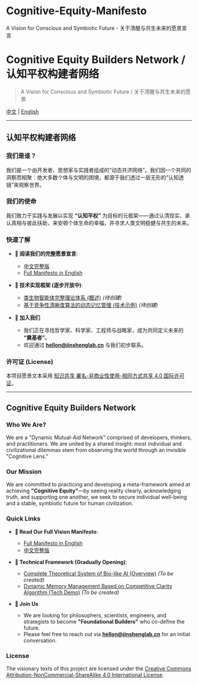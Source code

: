 # Cognitive-Equity-Manifesto
A Vision for Conscious and Symbiotic Future - 关于清醒与共生未来的愿景宣言

# Cognitive Equity Builders Network / 认知平权构建者网络

> A Vision for Conscious and Symbiotic Future / 关于清醒与共生未来的愿景

[中文](#认知平权构建者网络) | [English](#cognitive-equity-builders-network)

---

## 认知平权构建者网络

### 我们是谁？

我们是一个由开发者、思想家与实践者组成的“动态共济网络”。我们因一个共同的洞察而相聚：绝大多数个体与文明的困境，都源于我们透过一层无形的“认知透镜”来观察世界。

### 我们的使命

我们致力于实践与发展以实现 **“认知平权”** 为目标的元框架——通过认清现实、承认真相与彼此扶助，来安顿个体生命的幸福，并寻求人类文明稳健与共生的未来。

### 快速了解

- **📜 阅读我们的完整愿景宣言**:
    - [中文完整版](MANIFESTO.zh-CN.md)
    - [Full Manifesto in English](MANIFESTO.en.md)

- **🔧 技术实现框架 (逐步开放中)**:
    - [类生物智能体完整理论体系 (概述)](THEORY.zh-CN.md) *(待创建)*
    - [基于竞争性清晰度算法的动态记忆管理 (技术示例)](PATENT_DRAFT_EXAMPLE.md) *(待创建)*

- **👥 加入我们**
    - 我们正在寻找哲学家、科学家、工程师与战略家，成为共同定义未来的 **“奠基者”**。
    - 欢迎通过 **hellon@jinshenglab.cn** 与我们初步联系。

### 许可证 (License)

本项目愿景文本采用 [知识共享 署名-非商业性使用-相同方式共享 4.0 国际许可证](LICENSE.md)。

---

## Cognitive Equity Builders Network

### Who We Are?

We are a "Dynamic Mutual-Aid Network" comprised of developers, thinkers, and practitioners. We are united by a shared insight: most individual and civilizational dilemmas stem from observing the world through an invisible "Cognitive Lens."

### Our Mission

We are committed to practicing and developing a meta-framework aimed at achieving **"Cognitive Equity"**—by seeing reality clearly, acknowledging truth, and supporting one another, we seek to secure individual well-being and a stable, symbiotic future for human civilization.

### Quick Links

- **📜 Read Our Full Vision Manifesto**:
    - [Full Manifesto in English](MANIFESTO.en.md)
    - [中文完整版](MANIFESTO.zh-CN.md)

- **🔧 Technical Framework (Gradually Opening)**:
    - [Complete Theoretical System of Bio-like AI (Overview)](THEORY.en.md) *(To be created)*
    - [Dynamic Memory Management Based on Competitive Clarity Algorithm (Tech Demo)](PATENT_DRAFT_EXAMPLE.md) *(To be created)*

- **👥 Join Us**
    - We are looking for philosophers, scientists, engineers, and strategists to become **"Foundational Builders"** who co-define the future.
    - Please feel free to reach out via **hellon@jinshenglab.cn** for an initial conversation.

### License

The visionary texts of this project are licensed under the [Creative Commons Attribution-NonCommercial-ShareAlike 4.0 International License](LICENSE.md).
